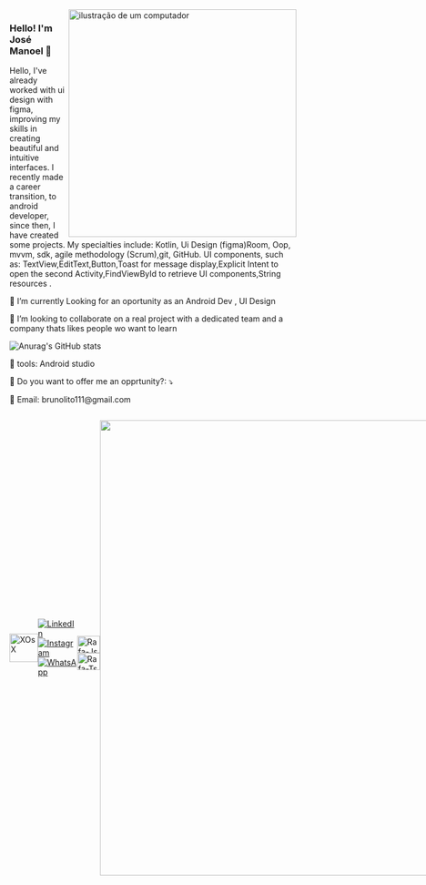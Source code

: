<img src="https://raw.githubusercontent.com/MicaelliMedeiros/micaellimedeiros/master/image/computer-illustration.png" alt="ilustração de um computador" min-width="400px" max-width="400px" width="400px" align="right">

### Hello! I'm José Manoel 👋

 Hello, I've already worked with ui design with figma, improving my skills in creating beautiful and intuitive interfaces. I recently made a career transition, to android developer, since then, I have created some projects. My specialties include: Kotlin, Ui Design (figma)Room, Oop, mvvm, sdk, agile methodology (Scrum),git, GitHub.
UI components, such as: TextView,EditText,Button,Toast for message display,Explicit Intent to open the second Activity,FindViewById to retrieve UI components,String resources .
</p>

 🔭 I’m currently Looking for an oportunity as an Android Dev , UI Design
 
 👯 I’m looking to collaborate on a real project with a dedicated team and a company thats likes people wo want to learn
 
![Anurag's GitHub stats](https://github-readme-stats.vercel.app/api?username=RokyLGND&show_icons=true&theme=radical) 

<p align="left">

<p align="left">
  💼 tools: Android studio
</p>


<p align="left">
  💌 Do you want to offer me an opprtunity?: ⤵️
</p>

<p align="left">
  🦄 Email: brunolito111@gmail.com
</p>

<div style="display: flex; align-items: center;">

  <img src="https://github.com/RokyLGND/RokyLGND/assets/141725324/1fdba0ed-baf0-4786-8314-fc7572713dbc" alt="XOsX" width="50">


<p align="left">

  <a href="#" title="LinkedIn">
  <img src="https://img.shields.io/badge/-Linkedin-0e76a8?style=flat-square&logo=Linkedin&logoColor=white&link=[https://www.linkedin.com/in/bruno-barbosa-08144b287](https://www.linkedin.com/in/bruno-barbosa-08144b287)" alt="LinkedIn"/></a>  

  <a href="#" title="Instagram">
  <img src="https://img.shields.io/badge/-Instagram-DF0174?style=flat-square&labelColor=DF0174&logo=instagram&logoColor=white&link=[https://www.instagram.com/oo_roky_](https://www.instagram.com/oo_roky_)" alt="Instagram"/></a>
  
  <a href="#" title="WhatsApp">
  <img src="https://img.shields.io/badge/-WhatsApp-25d366?style=flat-square&labelColor=25d366&logo=whatsapp&logoColor=white&link=API-DO-SEU-WHATSAPP" alt="WhatsApp"/></a>
  
</p>

<div style="display: inline_block"><br>
  <img align="center" alt="Rafa-Js" height="30" width="40" src="https://cdn.jsdelivr.net/gh/devicons/devicon/icons/kotlin/kotlin-original.svg">
  <img align="center" alt="Rafa-Ts" height="30" width="40" src="https://cdn.jsdelivr.net/gh/devicons/devicon/icons/figma/figma-original.svg">

</div>



##

<p align="left">
  <a
    href="https://github.com/RokyLGND/github-profile-trophy"
    title="repositório de troféus"
  >
    <img
      width="800"
      src="https://github-profile-trophy.vercel.app/?username=RokyLGND&column=8&theme=darkhub&no-frame=true&no-bg=true"
    />
  </a>
</p>

![SdxZ (1)](https://github.com/RokyLGND/RokyLGND/assets/141725324/b2e3ce10-d446-4300-9718-8373675d31ea)



